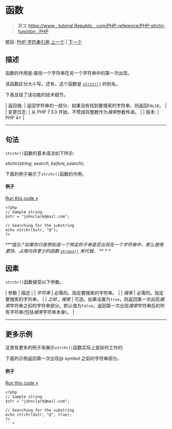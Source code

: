 # 函数

> 原文:[https://www . tutorial Republic . com/PHP-reference/PHP-strchr-function . PHP](https://www.tutorialrepublic.com/php-reference/php-strchr-function.php)

题目: [PHP 字符串引用](php-string-functions.php) [上一个](php-strcasecmp-function.php) | [下一个](php-strcmp-function.php)

## 描述

函数的作用是:查找一个字符串在另一个字符串中的第一次出现。

该函数区分大小写。还有，这个函数是 [`strstr()`](php-strstr-function.php) 的别名。

下表总结了该功能的技术细节。

| 返回值: | 返回字符串的一部分，如果没有找到要搜索的字符串，则返回`FALSE`。 |
| 变更日志: | 从 PHP 7.3.0 开始，不赞成将整数作为*搜索*参数传递。 |
| 版本: | PHP 4+ |

* * *

## 句法

`strchr()`函数的基本语法如下所示:

strchr(*string*, *search*, *before_search*);

下面的例子展示了`strchr()`函数的作用。

#### 例子

[Run this code »](../codelab.php?topic=php&file=find-the-first-occurrence-of-a-string-using-strchr "Run this code to view the output")

```
<?php
// Sample string
$str = "johnclark@mail.com";

// Searching for the substring
echo strchr($str, "@");
?>
```

 ***提示:**如果你只是想知道一个特定的子串是否出现在一个字符串中，那么使用更快、占用内存更少的函数 [`strpos()`](php-strpos-function.php) 来代替。*  ** * *

## 因素

`strchr()`函数接受以下参数。

| 参数 | 描述 |
| *字符串* | 必需的。指定要搜索的字符串。 |
| *搜索* | 必需的。指定要搜索的字符串。 |
| *之前 _ 搜索* | 可选。如果设置为`true`，则返回第一次出现*搜索*字符串之前的字符串部分。默认值为`false`，返回第一次出现*搜索*字符串后的所有字符串(包括*搜索*字符串本身)。 |

* * *

## 更多示例

这里有更多的例子来展示`strchr()`函数实际上是如何工作的:

下面的示例返回第一次出现@ symbol 之前的字符串部分。

#### 例子

[Run this code »](../codelab.php?topic=php&file=passing-the-third-parameter-in-strchr "Run this code to view the output")

```
<?php
// Sample string
$str = "johnclark@mail.com";

// Searching for the substring
echo strchr($str, "@", true);
?>
```*